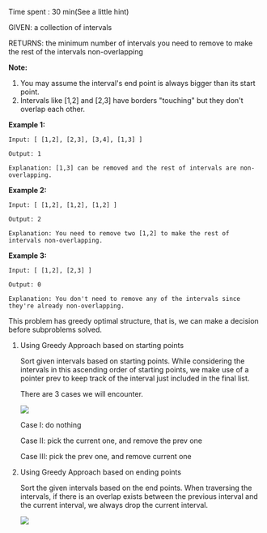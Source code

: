 Time spent : 30 min(See a little hint)

GIVEN: a collection of intervals

RETURNS: the minimum number of intervals you need to remove to make the rest of the intervals non-overlapping

**Note:**

1. You may assume the interval's end point is always bigger than its start point.
2. Intervals like [1,2] and [2,3] have borders "touching" but they don't overlap each other.

**Example 1:**

```
Input: [ [1,2], [2,3], [3,4], [1,3] ]

Output: 1

Explanation: [1,3] can be removed and the rest of intervals are non-overlapping.

```

**Example 2:**

```
Input: [ [1,2], [1,2], [1,2] ]

Output: 2

Explanation: You need to remove two [1,2] to make the rest of intervals non-overlapping.

```

**Example 3:**

```
Input: [ [1,2], [2,3] ]

Output: 0

Explanation: You don't need to remove any of the intervals since they're already non-overlapping.
```



This problem has greedy optimal structure, that is, we can make a decision before subproblems solved.

1. Using Greedy Approach based on starting points

   Sort given intervals based on starting points. While considering the intervals in this ascending order of starting points, we make use of a pointer prev to keep track of the interval just included in the final list.

   There are 3 cases we will encounter.

   ![](https://leetcode.com/problems/non-overlapping-intervals/Figures/435_NonOverlapping_greedy1.JPG)

   Case I: do nothing

   Case II: pick the current one, and remove the prev one

   Case III: pick the prev one, and remove current one

2. Using Greedy Approach based on ending points

   Sort the given intervals based on the end points. When traversing the intervals, if there is an overlap exists between the previous interval and the current interval, we always drop the current interval.

   ![](https://leetcode.com/problems/non-overlapping-intervals/Figures/435_NonOverlapping_greedy3.JPG)